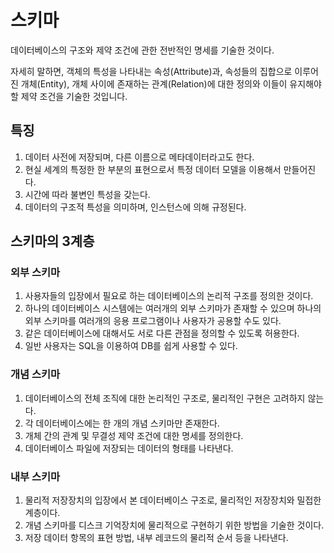 # 스키마

데이터베이스의 구조와 제약 조건에 관한 전반적인 명세를 기술한 것이다.

자세히 말하면, 
객체의 특성을 나타내는 속성(Attribute)과, 속성들의 집합으로 이루어진 개체(Entity), 
개체 사이에 존재하는 관계(Relation)에 대한 정의와 이들이 유지해야 할 제약 조건을 기술한 것입니다.

<h2>특징</h2>

1. 데이터 사전에 저장되며, 다른 이름으로 메타데이터라고도 한다.
2. 현실 세계의 특정한 한 부분의 표현으로서 특정 데이터 모델을 이용해서 만들어진다.
3. 시간에 따라 불변인 특성을 갖는다.
4. 데이터의 구조적 특성을 의미하며, 인스턴스에 의해 규정된다.

<h2>스키마의 3계층</h2>
<h3>외부 스키마</h3>

1. 사용자들의 입장에서 필요로 하는 데이터베이스의 논리적 구조를 정의한 것이다.
2. 하나의 데이터베이스 시스템에는 여러개의 외부 스키마가 존재할 수 있으며 하나의 외부 스키마를 여러개의 응용 프로그램이나 사용자가 공용할 수도 있다.
3. 같은 데이터베이스에 대해서도 서로 다른 관점을 정의할 수 있도록 허용한다.
4. 일반 사용자는 SQL을 이용하여 DB를 쉽게 사용할 수 있다.

<h3>개념 스키마</h3>

1. 데이터베이스의 전체 조직에 대한 논리적인 구조로, 물리적인 구현은 고려하지 않는다.
2. 각 데이터베이스에는 한 개의 개념 스키마만 존재한다.
3. 개체 간의 관계 및 무결성 제약 조건에 대한 명세를 정의한다.
4. 데이터베이스 파일에 저장되는 데이터의 형태를 나타낸다.

<h3>내부 스키마</h3>

1. 물리적 저장장치의 입장에서 본 데이터베이스 구조로, 물리적인 저장장치와 밀접한 계층이다.
2. 개념 스키마를 디스크 기억장치에 물리적으로 구현하기 위한 방법을 기술한 것이다.
3. 저장 데이터 항목의 표현 방법, 내부 레코드의 물리적 순서 등을 나타낸다.

